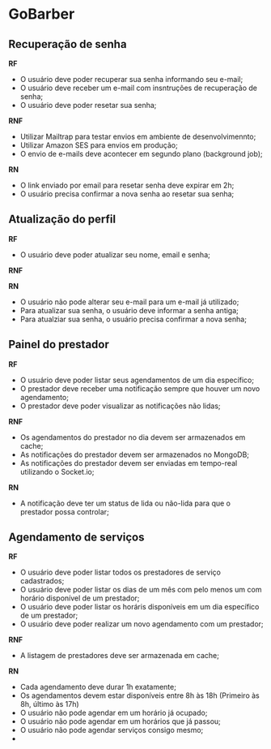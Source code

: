 # GoBarber

## Recuperação de senha
**RF**
- O usuário deve poder recuperar sua senha informando seu e-mail;
- O usuário deve receber um e-mail com insntruções de recuperação de senha;
- O usuário deve poder resetar sua senha;

**RNF**
- Utilizar Mailtrap para testar envios em ambiente de desenvolvimennto;
- Utilizar Amazon SES para envios em produção;
- O envio de e-mails deve acontecer em segundo plano (background job);

**RN**
- O link enviado por email para resetar senha deve expirar em 2h;
- O usuário precisa confirmar a nova senha ao resetar sua senha;

## Atualização do perfil
**RF**
- O usuário deve poder atualizar seu nome, email e senha;

**RNF**

**RN**
- O usuário não pode alterar seu e-mail para um e-mail já utilizado;
- Para atualizar sua senha, o usuário deve informar a senha antiga;
- Para atualziar sua senha, o usuário precisa confirmar a nova senha;

## Painel do prestador
**RF**
- O usuário deve poder listar seus agendamentos de um dia específico;
- O prestador deve receber uma notificação sempre que houver um novo agendamento;
- O prestador deve poder visualizar as notificações não lidas;

**RNF**
- Os agendamentos do prestador no dia devem ser armazenados em cache;
- As notificações do prestador devem ser armazenados no MongoDB;
- As notificações do prestador devem ser enviadas em tempo-real utilizando o Socket.io;

**RN**
- A notificação deve ter um status de lida ou não-lida para que o prestador possa controlar;


## Agendamento de serviços
**RF**
- O usuário deve poder listar todos os prestadores de serviço cadastrados;
- O usuário deve poder listar os dias de um mês com pelo menos um com horário disponível de um prestador;
- O usuário deve poder listar os horáris disponíveis em um dia específico de um prestador;
- O usuário deve poder realizar um novo agendamento com um prestador;

**RNF**

- A listagem de prestadores deve ser armazenada em cache;

**RN**
- Cada agendamento deve durar 1h exatamente;
- Os agendamentos devem estar disponíveis entre 8h às 18h (Primeiro às 8h, último às 17h)
- O usuário não pode agendar em um horário já ocupado;
- O usuário não pode agendar em um horários que já passou;
- O usuário não pode agendar serviços consigo mesmo;
-
